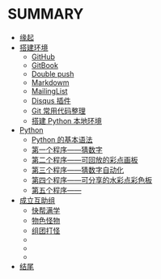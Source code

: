 # SUMMARY

* [缘起](./source/begin.md)
* [搭建环境](./source/part1/introduction.md)
  * [GitHub](./source/part1/1.md)
  * [GitBook](./source/part1/2.md)
  * [Double push](./source/part1/3.md)
  * [Markdowm](./source/part1/4.md)
  * [MailingList](./source/part1/5.md)
  * [Disqus 插件](./source/part1/6.md)
  * [Git 常用代码整理](./source/part1/7.md)
  * [搭建 Python 本地环境](./source/part1/8.md)
* [Python](./source/part2/introduction.md)
  * [Python 的基本语法](./source/part2/1.md)
  * [第一个程序——猜数字](./source/part2/2.md)
  * [第二个程序——可回放的彩点画板](./source/part2/3.md)
  * [第三个程序——猜数字自动化](./source/part2/4.md)
  * [第四个程序——可分享的水彩点彩色板](./source/part2/5.md)
  * [第五个程序——](./source/part2/6.md)
* [成立互助组](./source/part2/introduction.md)
  * [快帮满学](./source/part3/1.md)
  * [物色怪物](./source/part3/2.md)
  * [组团打怪](./source/part3/3.md)
  * [](./source/part3/4.md)
  * [](./source/part3/5.md)
  * [](./source/part3/6.md)
* [结尾](./source/end.md)

